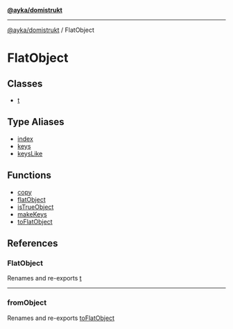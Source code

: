 [**@ayka/domistrukt**](../../README.md)

***

[@ayka/domistrukt](../../globals.md) / FlatObject

# FlatObject

## Classes

- [t](classes/t.md)

## Type Aliases

- [index](type-aliases/index.md)
- [keys](type-aliases/keys.md)
- [keysLike](type-aliases/keysLike.md)

## Functions

- [copy](functions/copy.md)
- [flatObject](functions/flatObject.md)
- [isTrueObject](functions/isTrueObject.md)
- [makeKeys](functions/makeKeys.md)
- [toFlatObject](functions/toFlatObject.md)

## References

### FlatObject

Renames and re-exports [t](classes/t.md)

***

### fromObject

Renames and re-exports [toFlatObject](functions/toFlatObject.md)

